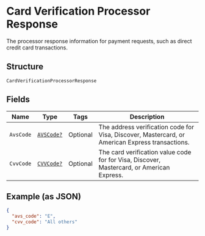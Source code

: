 
# Card Verification Processor Response

The processor response information for payment requests, such as direct credit card transactions.

## Structure

`CardVerificationProcessorResponse`

## Fields

| Name | Type | Tags | Description |
|  --- | --- | --- | --- |
| `AvsCode` | [`AVSCode?`](../../doc/models/avs-code.md) | Optional | The address verification code for Visa, Discover, Mastercard, or American Express transactions. |
| `CvvCode` | [`CVVCode?`](../../doc/models/cvv-code.md) | Optional | The card verification value code for for Visa, Discover, Mastercard, or American Express. |

## Example (as JSON)

```json
{
  "avs_code": "E",
  "cvv_code": "All others"
}
```

